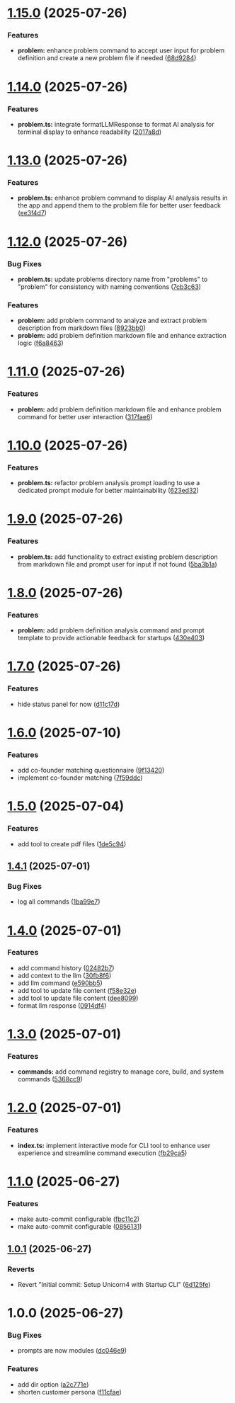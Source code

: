 # [1.15.0](https://github.com/sovereign-europe/startup-gen/compare/v1.14.0...v1.15.0) (2025-07-26)


### Features

* **problem:** enhance problem command to accept user input for problem definition and create a new problem file if needed ([68d9284](https://github.com/sovereign-europe/startup-gen/commit/68d9284e5c17aa2cd198a24b3904560f6d8cbb34))

# [1.14.0](https://github.com/sovereign-europe/startup-gen/compare/v1.13.0...v1.14.0) (2025-07-26)


### Features

* **problem.ts:** integrate formatLLMResponse to format AI analysis for terminal display to enhance readability ([2017a8d](https://github.com/sovereign-europe/startup-gen/commit/2017a8dcf7918e795e32c17dc40e377ceff70c5c))

# [1.13.0](https://github.com/sovereign-europe/startup-gen/compare/v1.12.0...v1.13.0) (2025-07-26)


### Features

* **problem.ts:** enhance problem command to display AI analysis results in the app and append them to the problem file for better user feedback ([ee3f4d7](https://github.com/sovereign-europe/startup-gen/commit/ee3f4d7a6a2704fb706ddaeb44267d1016a71a4b))

# [1.12.0](https://github.com/sovereign-europe/startup-gen/compare/v1.11.0...v1.12.0) (2025-07-26)


### Bug Fixes

* **problem.ts:** update problems directory name from "problems" to "problem" for consistency with naming conventions ([7cb3c63](https://github.com/sovereign-europe/startup-gen/commit/7cb3c630d37eb5dbc2881cd8d6ee84399ee532fd))


### Features

* **problem:** add problem command to analyze and extract problem description from markdown files ([8923bb0](https://github.com/sovereign-europe/startup-gen/commit/8923bb0c56ef3aa87e9341184127021afb9077ff))
* **problem:** add problem definition markdown file and enhance extraction logic ([f6a8463](https://github.com/sovereign-europe/startup-gen/commit/f6a84632490f97831ceaea2d8a571c735eb2c7ae))

# [1.11.0](https://github.com/sovereign-europe/startup-gen/compare/v1.10.0...v1.11.0) (2025-07-26)


### Features

* **problem:** add problem definition markdown file and enhance problem command for better user interaction ([317fae6](https://github.com/sovereign-europe/startup-gen/commit/317fae654891ce7f8bd19b2f1efa78e75663cf11))

# [1.10.0](https://github.com/sovereign-europe/startup-gen/compare/v1.9.0...v1.10.0) (2025-07-26)


### Features

* **problem.ts:** refactor problem analysis prompt loading to use a dedicated prompt module for better maintainability ([623ed32](https://github.com/sovereign-europe/startup-gen/commit/623ed32d118688542a61c02a50537723e6b0f4dd))

# [1.9.0](https://github.com/sovereign-europe/startup-gen/compare/v1.8.0...v1.9.0) (2025-07-26)


### Features

* **problem.ts:** add functionality to extract existing problem description from markdown file and prompt user for input if not found ([5ba3b1a](https://github.com/sovereign-europe/startup-gen/commit/5ba3b1a677702c081462a9f6e101205ffb5b7abd))

# [1.8.0](https://github.com/sovereign-europe/startup-gen/compare/v1.7.0...v1.8.0) (2025-07-26)


### Features

* **problem:** add problem definition analysis command and prompt template to provide actionable feedback for startups ([430e403](https://github.com/sovereign-europe/startup-gen/commit/430e40365c5b3ac1ef5c6938891027ad7adb7eec))

# [1.7.0](https://github.com/sovereign-europe/startup-gen/compare/v1.6.0...v1.7.0) (2025-07-26)


### Features

* hide status panel for now ([d11c17d](https://github.com/sovereign-europe/startup-gen/commit/d11c17de205cfbda1e4d46635050444a4a91d215))

# [1.6.0](https://github.com/sovereign-europe/startup-gen/compare/v1.5.0...v1.6.0) (2025-07-10)


### Features

* add co-founder matching questionnaire ([9f13420](https://github.com/sovereign-europe/startup-gen/commit/9f13420bd06703cfc0b27be1e04cce2da53cc87a))
* implement co-founder matching ([7f59ddc](https://github.com/sovereign-europe/startup-gen/commit/7f59ddcfcba70cda412d1cf909fe9d8a09be0596))

# [1.5.0](https://github.com/sovereign-europe/startup-gen/compare/v1.4.1...v1.5.0) (2025-07-04)


### Features

* add tool to create pdf files ([1de5c94](https://github.com/sovereign-europe/startup-gen/commit/1de5c94d18d274e9aa934601a17043e850fe3621))

## [1.4.1](https://github.com/sovereign-europe/startup-gen/compare/v1.4.0...v1.4.1) (2025-07-01)


### Bug Fixes

* log all commands ([1ba99e7](https://github.com/sovereign-europe/startup-gen/commit/1ba99e74a98ad65bf3747ff9409aba76682e2c70))

# [1.4.0](https://github.com/sovereign-europe/startup-gen/compare/v1.3.0...v1.4.0) (2025-07-01)


### Features

* add command history ([02482b7](https://github.com/sovereign-europe/startup-gen/commit/02482b761077b62a3250deab4742b88bb49f6502))
* add context to the llm ([30fb8f6](https://github.com/sovereign-europe/startup-gen/commit/30fb8f61523bc4bf4610d49594a46190c7e59d2b))
* add llm command ([e590bb5](https://github.com/sovereign-europe/startup-gen/commit/e590bb5b826ce396c238acb882d2c28daf676c72))
* add tool to update file content ([f58e32e](https://github.com/sovereign-europe/startup-gen/commit/f58e32ed294538e04216d90785cacb5f45a4efc3))
* add tool to update file content ([dee8099](https://github.com/sovereign-europe/startup-gen/commit/dee8099ef88c8e68d3801f5f5cc76457073ee406))
* format llm response ([0914df4](https://github.com/sovereign-europe/startup-gen/commit/0914df490c77992d2ed11136b856edbdf3bd1c8c))

# [1.3.0](https://github.com/sovereign-europe/startup-gen/compare/v1.2.0...v1.3.0) (2025-07-01)


### Features

* **commands:** add command registry to manage core, build, and system commands ([5368cc9](https://github.com/sovereign-europe/startup-gen/commit/5368cc93d75120875526ccb5197373c134b34be0))

# [1.2.0](https://github.com/sovereign-europe/startup-gen/compare/v1.1.0...v1.2.0) (2025-07-01)


### Features

* **index.ts:** implement interactive mode for CLI tool to enhance user experience and streamline command execution ([fb29ca5](https://github.com/sovereign-europe/startup-gen/commit/fb29ca549cfbcdaa9e41773e4a31324aed597e24))

# [1.1.0](https://github.com/sovereign-europe/startup-gen/compare/v1.0.1...v1.1.0) (2025-06-27)


### Features

* make auto-commit configurable ([fbc11c2](https://github.com/sovereign-europe/startup-gen/commit/fbc11c2d49fa805a720bc8c42838fec06015a958))
* make auto-commit configurable ([0856131](https://github.com/sovereign-europe/startup-gen/commit/08561310283dabac5fa235bc7a415778f4714067))

## [1.0.1](https://github.com/sovereign-europe/startup-gen/compare/v1.0.0...v1.0.1) (2025-06-27)


### Reverts

* Revert "Initial commit: Setup Unicorn4 with Startup CLI" ([6d125fe](https://github.com/sovereign-europe/startup-gen/commit/6d125fe3566fd78e177f05d609fc10759fc9dec9))

# 1.0.0 (2025-06-27)


### Bug Fixes

* prompts are now modules ([dc046e9](https://github.com/sovereign-europe/startup-gen/commit/dc046e9b6ad925f147f8bcf5b843733d1db24a10))


### Features

* add dir option ([a2c771e](https://github.com/sovereign-europe/startup-gen/commit/a2c771e16c00818328ce45628c6cfae3df9f0ed0))
* shorten customer persona ([f11cfae](https://github.com/sovereign-europe/startup-gen/commit/f11cfae2a10cd9e396bd2ec60eac89a3a03d1dc3))
